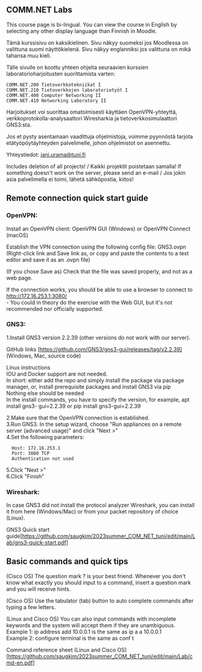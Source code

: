 ## COMM.NET Labs

This course page is bi-lingual. You can view the course in English by selecting any other display language than Finnish in Moodle.

Tämä kurssisivu on kaksikielinen. Sivu näkyy suomeksi jos Moodlessa on valittuna suomi näyttökielenä. Sivu näkyy englanniksi jos valittuna on mikä tahansa muu kieli.

Tälle sivulle on koottu yhteen ohjeita seuraavien kurssien laboratorioharjoitusten suorittamista varten:

```
COMM.NET.200 Tietoverkkotekniikat I
COMM.NET.210 Tietoverkkojen laboratoriotyöt I
COMM.NET.400 Computer Networking II
COMM.NET.410 Networking Laboratory II
```

Harjoitukset voi suorittaa omatoimisesti käyttäen OpenVPN-yhteyttä, verkkoprotokolla-analysaattori Wiresharkia ja tietoverkkosimulaattori GNS3:sta.

Jos et pysty asentamaan vaadittuja ohjelmistoja, voimme pyynnöstä tarjota etätyöpöytäyhteyden palvelimelle, johon ohjelmistot on asennettu.

Yhteystiedot: jani.urama@tuni.fi

Includes deletion of all projects! / Kaikki projektit poistetaan samalla!
If something doesn't work on the server, please send an e-mail / Jos jokin asia palvelimella ei toimi, lähetä sähköpostia, kiitos!


## Remote connection quick start guide

### OpenVPN:

Install an OpenVPN client: OpenVPN GUI (Windows) or OpenVPN Connect (macOS)

Establish the VPN connection using the following config file: GNS3.ovpn (Right-click link and Save link as, or copy and paste the contents to a text editor and save it as an .ovpn file)

(If you chose Save as) Check that the file was saved properly, and not as a web page.

If the connection works, you should be able to use a browser to connect to http://172.16.253.1:3080/  
    - You could in theory do the exercise with the Web GUI, but it's not recommended nor officially supported.


### GNS3:

1.Install GNS3 version 2.2.39 (other versions do not work with our server). 
  
  GitHub links [https://github.com/GNS3/gns3-gui/releases/tag/v2.2.39] (Windows, Mac, source code)
  
  Linux instructions  
    IOU and Docker support are not needed.  
    In short: either add the repo and simply install the package via package manager, or, install     prerequisite packages and install GNS3 via pip  
        Nothing else should be needed  
    In the install commands, you have to specify the version, for example, apt install gns3-     gui=2.2.39 or pip install gns3-gui=2.2.39

2.Make sure that the OpenVPN connection is established.  
3.Run GNS3. In the setup wizard, choose "Run appliances on a remote server (advanced usage)" and click "Next >"  
4.Set the following parameters:  
```
  Host: 172.16.253.1
  Port: 3080 TCP
  Authentication not used
```

5.Click "Next >"  
6.Click "Finish"  


### Wireshark:

In case GNS3 did not install the protocol analyzer Wireshark, you can install it from here (Windows/Mac) or from your packet repository of choice (Linux).

GNS3 Quick start guide[https://github.com/saugkim/2023summer_COM_NET_tuni/edit/main/Lab/gns3-quick-start.pdf]


## Basic commands and quick tips

(Cisco OS) The question mark ? is your best friend. Whenever you don't know what exactly you should input to a command, insert a question mark and you will receive hints.

(Cisco OS) Use the tabulator (tab) button to auto complete commands after typing a few letters.

(Linux and Cisco OS) You can also input commands with incomplete keywords and the system will accept them if they are unambiguous.  
        Example 1: ip address add 10.0.0.1 is the same as ip a a 10.0.0.1  
        Example 2: configure terminal is the same as conf t  

Command reference sheet (Linux and Cisco OS) [https://github.com/saugkim/2023summer_COM_NET_tuni/edit/main/Lab/cmd-en.pdf]

